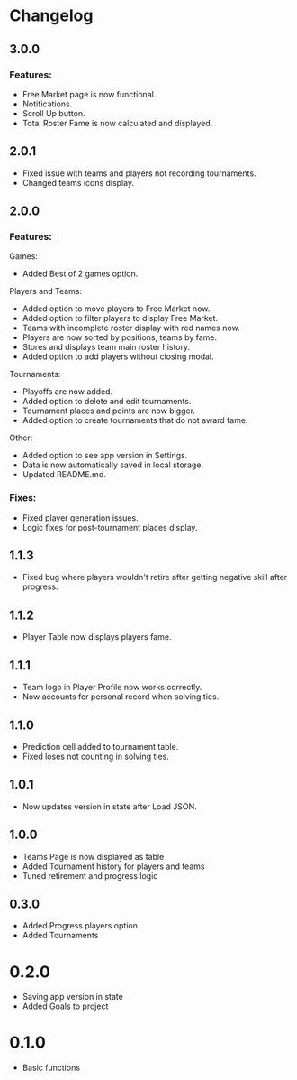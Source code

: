 # Changelog

## 3.0.0

### Features:

* Free Market page is now functional.
* Notifications.
* Scroll Up button.
* Total Roster Fame is now calculated and displayed.

## 2.0.1

* Fixed issue with teams and players not recording tournaments.
* Changed teams icons display.

## 2.0.0

### Features:

Games:

* Added Best of 2 games option.

Players and Teams:

* Added option to move players to Free Market now.
* Added option to filter players to display Free Market.
* Teams with incomplete roster display with red names now.
* Players are now sorted by positions, teams by fame.
* Stores and displays team main roster history.
* Added option to add players without closing modal.

Tournaments:

* Playoffs are now added.
* Added option to delete and edit tournaments.
* Tournament places and points are now bigger.
* Added option to create tournaments that do not award fame.

Other:

* Added option to see app version in Settings.
* Data is now automatically saved in local storage.
* Updated README.md.

### Fixes:

* Fixed player generation issues.
* Logic fixes for post-tournament places display.

## 1.1.3

* Fixed bug where players wouldn't retire after getting negative skill after progress.

## 1.1.2

* Player Table now displays players fame.

## 1.1.1

* Team logo in Player Profile now works correctly.
* Now accounts for personal record when solving ties.

## 1.1.0

* Prediction cell added to tournament table.
* Fixed loses not counting in solving ties.

## 1.0.1

* Now updates version in state after Load JSON.

## 1.0.0

* Teams Page is now displayed as table
* Added Tournament history for players and teams
* Tuned retirement and progress logic

## 0.3.0

* Added Progress players option
* Added Tournaments

# 0.2.0

* Saving app version in state
* Added Goals to project

# 0.1.0

* Basic functions
